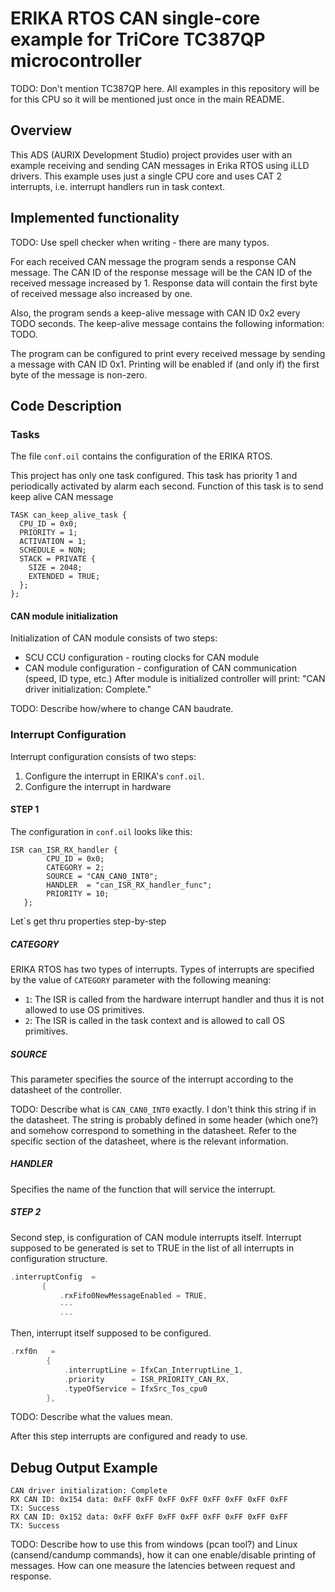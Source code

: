 # ERIKA RTOS CAN single-core example for TriCore TC387QP microcontroller

TODO: Don't mention TC387QP here. All examples in this repository will
be for this CPU so it will be mentioned just once in the main README.

## Overview
This ADS (AURIX Development Studio) project provides user with an
example receiving and sending CAN messages in Erika RTOS using iLLD
drivers. This example uses just a single CPU core and uses CAT 2
interrupts, i.e. interrupt handlers run in task context.

## Implemented functionality

TODO: Use spell checker when writing - there are many typos.

For each received CAN message the program sends a response CAN
message. The CAN ID of the response message will be the CAN ID of the
received message increased by 1. Response data will contain the first
byte of received message also increased by one.

Also, the program sends a keep-alive message with CAN ID 0x2 every
TODO seconds. The keep-alive message contains the following
information: TODO.

The program can be configured to print every received message by
sending a message with CAN ID 0x1. Printing will be enabled if (and
only if) the first byte of the message is non-zero.

## Code Description
### Tasks
The file `conf.oil` contains the configuration of the ERIKA RTOS.

This project has only one task configured. This task has priority 1 and periodically activated by alarm each second. Function of this task is to send keep alive CAN message

```
TASK can_keep_alive_task {
  CPU_ID = 0x0;
  PRIORITY = 1;
  ACTIVATION = 1;
  SCHEDULE = NON;
  STACK = PRIVATE {
    SIZE = 2048;
    EXTENDED = TRUE;
  };
};
```
#### CAN module initialization
Initialization of CAN module consists of two steps:
* SCU CCU configuration - routing clocks for CAN module
* CAN module configuration - configuration of CAN communication (speed, ID type, etc.)
After module is initialized controller will print: "CAN driver initialization: Complete."

TODO: Describe how/where to change CAN baudrate.

### Interrupt Configuration
Interrupt configuration consists of two steps:

1. Configure the interrupt in ERIKA's `conf.oil`.
2. Configure the interrupt in hardware

#### STEP 1

The configuration in `conf.oil` looks like this:

```
ISR can_ISR_RX_handler {
		CPU_ID = 0x0;
		CATEGORY = 2;
		SOURCE = "CAN_CAN0_INT0";
		HANDLER  = "can_ISR_RX_handler_func";
		PRIORITY = 10;
   };
```

Let`s get thru properties step-by-step

##### CATEGORY
ERIKA RTOS has two types of interrupts. Types of interrupts are
specified by the value of `CATEGORY` parameter with the following
meaning:
- `1`: The ISR is called from the hardware interrupt handler and thus
  it is not allowed to use OS primitives.
- `2`: The ISR is called in the task context and is allowed to call OS primitives.

##### SOURCE
This parameter specifies the source of the interrupt according to the datasheet of the controller.

TODO: Describe what is `CAN_CAN0_INT0` exactly. I don't think this
string if in the datasheet. The string is probably defined in some
header (which one?) and somehow correspond to something in the
datasheet. Refer to the specific section of the datasheet, where is
the relevant information.

##### HANDLER
Specifies the name of the function that will service the interrupt.


##### STEP 2
Second step, is configuration of CAN module interrupts itself. Interrupt supposed to be generated is set to TRUE in the list of all interrupts in configuration structure.

```C
.interruptConfig  =
       {
           .rxFifo0NewMessageEnabled = TRUE,
           ---
           ---
```
Then, interrupt itself supposed to be configured.
```C
.rxf0n   =
        {
            .interruptLine = IfxCan_InterruptLine_1,
            .priority      = ISR_PRIORITY_CAN_RX,
            .typeOfService = IfxSrc_Tos_cpu0
        },
```

TODO: Describe what the values mean.

After this step interrupts are configured and ready to use.

## Debug Output Example
```
CAN driver initialization: Complete
RX CAN ID: 0x154 data: 0xFF 0xFF 0xFF 0xFF 0xFF 0xFF 0xFF 0xFF
TX: Success
RX CAN ID: 0x152 data: 0xFF 0xFF 0xFF 0xFF 0xFF 0xFF 0xFF 0xFF
TX: Success
```

TODO: Describe how to use this from windows (pcan tool?) and Linux
(cansend/candump commands), how it can one enable/disable printing of
messages. How can one measure the latencies between request and
response.
